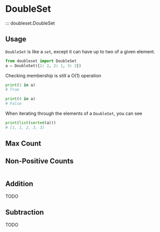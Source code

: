 # DoubleSet

::: doubleset.DoubleSet

## Usage

`DoubleSet` is like a `set`, except it can have up to two of a given element.

```python linenums="1"
from doubleset import DoubleSet
a = DoubleSet({1: 2, 2: 1, 3: 2})
```

Checking membership is still a O(1) operation

```python linenums="3"
print(1 in a)
# True

print(4 in a)
# False
```

When iterating through the elements of a `DoubleSet`, you can see

```python linenums="8"
print(list(sorted(a)))
# [1, 1, 2, 3, 3]
```

## Max Count

## Non-Positive Counts

```python linenums="1"

```

## Addition

TODO

## Subtraction

TODO
